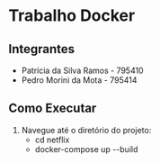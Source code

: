 # Trabalho Docker

## Integrantes
- Patrícia da Silva Ramos - 795410
- Pedro Morini da Mota - 795414

## Como Executar

1. Navegue até o diretório do projeto:
    - cd netflix
    - docker-compose up --build